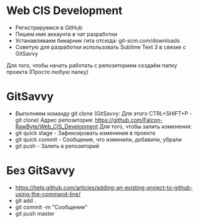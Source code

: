 # Web CIS Development
- Регистрируемся в GitHub
- Пишем имя аккаунта в чат разработки
- Устанавливаем бинарник гита отсюда: git-scm.com/downloads
- Советую для разработки использовать Sublime Text 3 в связке с GitSavvy

Для того, чтобы начать работать с репозиторием создаём папку проекта (Просто любую папку)

# GitSavvy
- Выполняем команду git clone (GitSavvy: Для этого CTRL+SHIFT+P - git clone)
Адрес репозитория: https://github.com/Falcon-RawByte/Web_CIS_Development
Для того, чтобы залить изменения:
- git quick stage - Зафиксировать изменения в проекте
- git quick commit - Сообщение, что изменили, добавили, убрали
- git push - Залить в репозиторий

# Без GitSavvy
- https://help.github.com/articles/adding-an-existing-project-to-github-using-the-command-line/
- git add .
- git commit -m "Сообщение"
- git push master
